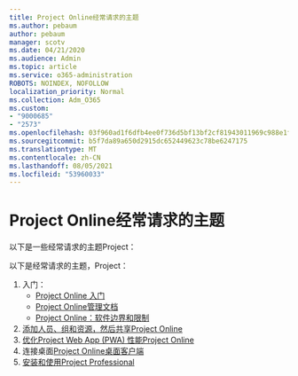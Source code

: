 ```yaml
---
title: Project Online经常请求的主题
ms.author: pebaum
author: pebaum
manager: scotv
ms.date: 04/21/2020
ms.audience: Admin
ms.topic: article
ms.service: o365-administration
ROBOTS: NOINDEX, NOFOLLOW
localization_priority: Normal
ms.collection: Adm_O365
ms.custom:
- "9000685"
- "2573"
ms.openlocfilehash: 03f960ad1f6dfb4ee0f736d5bf13bf2cf81943011969c988e1f49e9dfa12ea84
ms.sourcegitcommit: b5f7da89a650d2915dc652449623c78be6247175
ms.translationtype: MT
ms.contentlocale: zh-CN
ms.lasthandoff: 08/05/2021
ms.locfileid: "53960033"
---
```

# <a name="project-online-frequently-requested-topics"></a>Project Online经常请求的主题

以下是一些经常请求的主题Project：

以下是经常请求的主题，Project：
1.  入门： 
    -   [Project Online 入门](https://docs.microsoft.com/projectonline/get-started-with-project-online) 
    -   [Project Online管理文档](https://docs.microsoft.com/projectonline/project-online) 
    -   [Project Online：软件边界和限制](https://docs.microsoft.com/ProjectOnline/project-online-software-boundaries-and-limits) 
2.  [添加人员、组和资源，然后共享Project Online](https://docs.microsoft.com/projectonline/step-2-add-people-to-project-online) 
3.  [优化Project Web App (PWA) 性能Project Online](https://docs.microsoft.com/projectonline/tune-project-online-performance)
4.  连接桌面[Project Online桌面客户端](https://docs.microsoft.com/projectonline/connect-to-project-online-with-the-project-online-desktop-client) 
5.  [安装和使用Project Professional](https://support.office.com/article/install-project-7059249b-d9fe-4d61-ab96-5c5bf435f281) 
